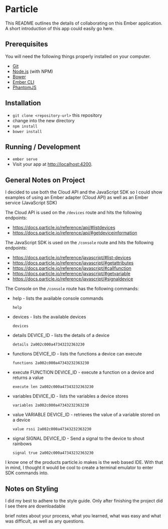 # Particle

This README outlines the details of collaborating on this Ember application.
A short introduction of this app could easily go here.

## Prerequisites

You will need the following things properly installed on your computer.

* [Git](http://git-scm.com/)
* [Node.js](http://nodejs.org/) (with NPM)
* [Bower](http://bower.io/)
* [Ember CLI](http://ember-cli.com/)
* [PhantomJS](http://phantomjs.org/)

## Installation

* `git clone <repository-url>` this repository
* change into the new directory
* `npm install`
* `bower install`

## Running / Development

* `ember serve`
* Visit your app at [http://localhost:4200](http://localhost:4200).

## General Notes on Project

I decided to use both the Cloud API and the JavaScript SDK so I could show examples of using an Ember adapter (Cloud API) as well as an Ember service (JavaScript SDK)

The Cloud API is used on the `/devices` route and hits the following endpoints:

- https://docs.particle.io/reference/api/#list­devices
- https://docs.particle.io/reference/api/#get­device­information

The JavaScript SDK is used on the `/console` route and hits the following endpoints:

- https://docs.particle.io/reference/javascript/#list-devices
- https://docs.particle.io/reference/javascript/#getattributes
- https://docs.particle.io/reference/javascript/#callfunction
- https://docs.particle.io/reference/javascript/#getvariable
- https://docs.particle.io/reference/javascript/#signaldevice

The Console  on the `/console` route has the following commands:

- help - lists the available console commands

  `help`

- devices - lists the available devices

  `devices`

- details DEVICE_ID - lists the details of a device

  `details 2a002c000a47343232363230`

- functions DEVICE_ID - lists the functions a device can execute

  `functions 2a002c000a47343232363230`
- execute FUNCTION DEVICE_ID - execute a function on a device and returns a value

  `execute len 2a002c000a47343232363230`

- variables DEVICE_ID - lists the variables a device stores

  `variables 2a002c000a47343232363230`

- value VARIABLE DEVICE_ID - retrieves the value of a variable stored on a device

  `value rssi 2a002c000a47343232363230`

- signal SIGNAL DEVICE_ID - Send a signal to the device to shout rainbows<br/>

  `signal true 2a002c000a47343232363230`

I know one of the products particle.io makes is the web based IDE. With that in mind, I thought it would be cool to create
a terminal emulator to enter SDK commands into.

## Notes on Styling

I did my best to adhere to the style guide. Only after finishing the project did I see there are downloadable


brief notes about your process, what you learned, what was easy and what was difficult, as well as any questions.
